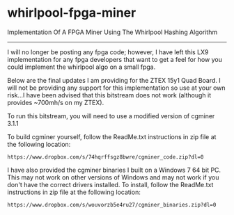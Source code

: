 # whirlpool-fpga-miner
Implementation Of A FPGA Miner Using The Whirlpool Hashing Algorithm

---------------------------------------------------------------------

I will no longer be posting any fpga code; however, I have left this LX9 implementation for any fpga developers that want to get a feel for how you could implement the whirlpool algo on a small fpga.

Below are the final updates I am providing for the ZTEX 15y1 Quad Board.  I will not be providing any support for this implementation so use at your own risk...I have been advised that this bitstream does not work (although it provides ~700mh/s on my ZTEX).

To run this bitstream, you will need to use a modified version of cgminer 3.1.1

To build cgminer yourself, follow the ReadMe.txt instructions in zip file at the following location:

    https://www.dropbox.com/s/74hqrffsgz8bwre/cgminer_code.zip?dl=0

I have also provided the cgminer binaries I built on a Windows 7 64 bit PC.  This may not work on other versions of Windows and may not work if you don't have the correct drivers installed.  To install, follow the ReadMe.txt instructions in zip file at the following location:

    https://www.dropbox.com/s/wouvorzb5e4ru27/cgminer_binaries.zip?dl=0

